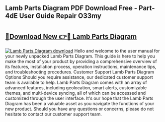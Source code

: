 ## Lamb Parts Diagram PDF Download Free - Part-4dE User Guide Repair O33my

# <h2><a href="http://dfm85ze.blite.top/?on=Lamb+Parts+Diagram">🔗Download New 👉🔴 Lamb Parts Diagram</a></h2>

[![Lamb Parts Diagram download](https://i.imgur.com/lujVjoI.png)](http://dfm85ze.blite.top/?on=Lamb+Parts+Diagram)
Hello and welcome to the user manual for your newly unpacked Lamb Parts Diagram. This guide is here to help you make the most of your product by providing a comprehensive overview of its features, installation process, operation instructions, maintenance tips, and troubleshooting procedures. Customer Support Lamb Parts Diagram Options Should you require assistance, our dedicated customer support team is available to help. Lamb Parts Diagram comes with an array of advanced features, including geolocation, smart alerts, customizable themes, and multi-device syncing, all of which can be accessed and customized through the user interface. It's our hope that the Lamb Parts Diagram has been a valuable asset as you navigate the functions of your new product. Should you have any questions or concerns, please do not hesitate to contact our customer support team.
